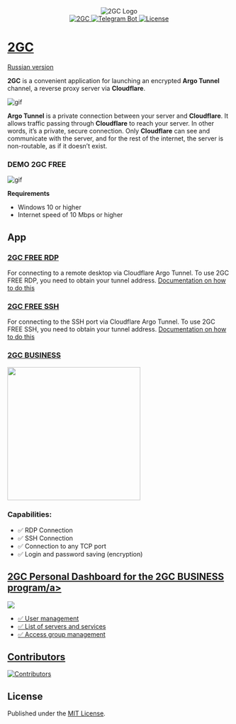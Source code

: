 <div id="header" align="center">
        <img src="https://pub-a89b5697d4074daeb851dc6c011ed225.r2.dev/2gc_logo.ico" alt="2GC Logo"">
</div>
<div id="badges" align="center">
    <a href="https://2gc.ru/en" target="_blank">
        <img src="https://img.shields.io/badge/website-000000?style=for-the-badge&logoColor=white" alt="2GC"/>
    </a>
    <a href="https://t.me/suppport2gc_bot" target="_blank">
        <img src="https://img.shields.io/badge/Telegram-2CA5E0?style=for-the-badge&logo=telegram&logoColor=white" alt="Telegram Bot"/>
    </a>
    <a href="https://t.me/suppport2gc_bot" target="_blank">
        <img src="https://img.shields.io/github/license/mlanies/2GC" alt="License"/>
    </a>
</div>

# [2GC](https://2gc.ru/en)

<p>
    <a href="README.md">Russian version</a>
</p>

**2GC** is a convenient application for launching an encrypted **Argo Tunnel** channel, a reverse proxy server via **Cloudflare**.

![gif](https://pub-39c0bfd961854a87ad355d11701329e5.r2.dev/2gc-cf.png)

**Argo Tunnel** is a private connection between your server and **Cloudflare**. It allows traffic passing through **Cloudflare** to reach your server. In other words, it’s a private, secure connection. Only **Cloudflare** can see and communicate with the server, and for the rest of the internet, the server is non-routable, as if it doesn’t exist.

### DEMO 2GC FREE

![gif](https://github.com/mlanies/2GC-app-ras/blob/main/2gc-free.gif)

**Requirements**
- Windows 10 or higher
- Internet speed of 10 Mbps or higher

## App

### [2GC FREE RDP](https://2gc.ru/en/download)
For connecting to a remote desktop via Cloudflare Argo Tunnel.
To use 2GC FREE RDP, you need to obtain your tunnel address. <a href="doc_en.md">Documentation on how to do this</a>

### [2GC FREE SSH](https://2gc.ru/en/download)
For connecting to the SSH port via Cloudflare Argo Tunnel.
To use 2GC FREE SSH, you need to obtain your tunnel address. <a href="doc_en.md">Documentation on how to do this</a>

### [2GC BUSINESS](https://2gc.ru/en/download) 
<div id="header">
  <img src="https://pub-a89b5697d4074daeb851dc6c011ed225.r2.dev/2gc_app_list.svg" width="300"/>
</div>

### Capabilities:
- ✅ RDP Connection
- ✅ SSH Connection
- ✅ Connection to any TCP port
- ✅ Login and password saving (encryption)


## <a href="https://lk.2gc.ru">2GC Personal Dashboard for the 2GC BUSINESS program/a>
<div id="header">
  <img src="https://pub-a89b5697d4074daeb851dc6c011ed225.r2.dev/lk_2gc.png"/>
</div>

- ✅ User management
- ✅ List of servers and services
- ✅ Access group management

## Contributors

<a href="https://github.com/mlanies/2GC/graphs/contributors">
  <img src="https://contrib.rocks/image?repo=mlanies/2GC" alt="Contributors" />
</a>

## License

Published under the [MIT License](./LICENCE).
